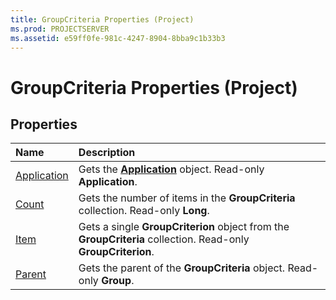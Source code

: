 ```yaml
---
title: GroupCriteria Properties (Project)
ms.prod: PROJECTSERVER
ms.assetid: e59ff0fe-981c-4247-8904-8bba9c1b33b3
---
```



# GroupCriteria Properties (Project)

## Properties



|**Name**|**Description**|
|:-----|:-----|
|[Application](groupcriteria-application-property-project.md)|Gets the  **[Application](application-object-project.md)** object. Read-only **Application**.|
|[Count](groupcriteria-count-property-project.md)|Gets the number of items in the  **GroupCriteria** collection. Read-only **Long**.|
|[Item](groupcriteria-item-property-project.md)|Gets a single  **GroupCriterion** object from the **GroupCriteria** collection. Read-only **GroupCriterion**.|
|[Parent](groupcriteria-parent-property-project.md)|Gets the parent of the  **GroupCriteria** object. Read-only **Group**.|

